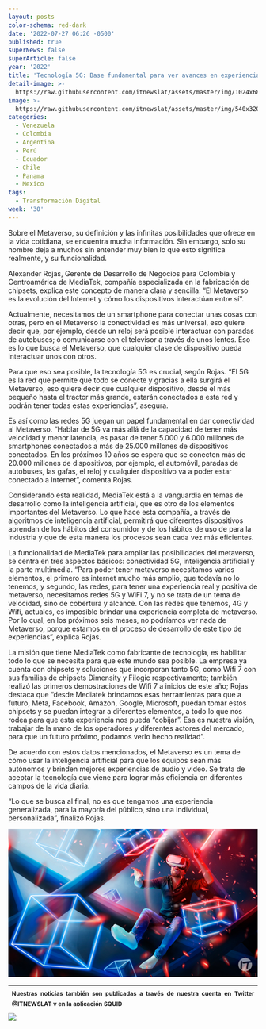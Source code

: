 ```yaml
---
layout: posts
color-schema: red-dark
date: '2022-07-27 06:26 -0500'
published: true
superNews: false
superArticle: false
year: '2022'
title: 'Tecnología 5G: Base fundamental para ver avances en experiencias de Metaverso'
detail-image: >-
  https://raw.githubusercontent.com/itnewslat/assets/master/img/1024x680/metavers-vr-g.jpg
image: >-
  https://raw.githubusercontent.com/itnewslat/assets/master/img/540x320/metavers-vr-p.jpg
categories:
  - Venezuela
  - Colombia
  - Argentina
  - Perú
  - Ecuador
  - Chile
  - Panama
  - Mexico
tags:
  - Transformación Digital
week: '30'
---
```

Sobre el Metaverso, su definición y las infinitas posibilidades que ofrece en la vida cotidiana, se encuentra mucha información. Sin embargo, solo su nombre deja a muchos sin entender muy bien lo que esto significa realmente, y su funcionalidad.

Alexander Rojas, Gerente de Desarrollo de Negocios para Colombia y Centroamérica de MediaTek, compañía especializada en la fabricación de chipsets, explica este concepto de manera clara y sencilla: “El Metaverso es la evolución del Internet y cómo los dispositivos interactúan entre sí”.

Actualmente, necesitamos de un smartphone para conectar unas cosas con otras, pero en el Metaverso la conectividad es más universal, eso quiere decir que, por ejemplo, desde un reloj será posible interactuar con paradas de autobuses; ó comunicarse con el televisor a través de unos lentes. Eso es lo que busca el Metaverso, que cualquier clase de dispositivo pueda interactuar unos con otros.

Para que eso sea posible, la tecnología 5G es crucial, según Rojas. “El 5G es la red que permite que todo se conecte y gracias a ella surgirá el Metaverso, eso quiere decir que cualquier dispositivo, desde el más pequeño hasta el tractor más grande, estarán conectados a esta red y podrán tener todas estas experiencias”, asegura. 

Es así como las redes 5G juegan un papel fundamental en dar conectividad al Metaverso. “Hablar de 5G va más allá de la capacidad de tener más velocidad y menor latencia, es pasar de tener 5.000 y 6.000 millones de smartphones conectados a más de 25.000 millones de dispositivos conectados. En los próximos 10 años se espera que se conecten más de 20.000 millones de dispositivos, por ejemplo, el automóvil, paradas de autobuses, las gafas, el reloj y cualquier dispositivo va a poder estar conectado a Internet”, comenta Rojas.

Considerando esta realidad, MediaTek está a la vanguardia en temas de desarrollo como la inteligencia artificial, que es otro de los elementos importantes del Metaverso. Lo que hace esta compañía, a través de algoritmos de inteligencia artificial, permitirá que diferentes dispositivos aprendan de los hábitos del consumidor y de los hábitos de uso de para la industria y que de esta manera los procesos sean cada vez más eficientes.

La funcionalidad de MediaTek para ampliar las posibilidades del metaverso, se centra en tres aspectos básicos: conectividad 5G, inteligencia artificial y la parte multimedia. “Para poder tener metaverso necesitamos varios elementos, el primero es internet mucho más amplio, que todavía no lo tenemos, y segundo, las redes, para tener una experiencia real y positiva de metaverso, necesitamos redes 5G y WiFi 7, y no se trata de un tema de velocidad, sino de cobertura y alcance. Con las redes que tenemos, 4G y Wifi, actuales, es imposible brindar una experiencia completa de metaverso. Por lo cual, en los próximos seis meses, no podríamos ver nada de Metaverso, porque estamos en el proceso de desarrollo de este tipo de experiencias”, explica Rojas.

La misión que tiene MediaTek como fabricante de tecnología, es habilitar todo lo que se necesita para que este mundo sea posible. La empresa ya cuenta con chipsets y soluciones que incorporan tanto 5G, como Wifi 7 con sus familias de chipsets Dimensity y Filogic respectivamente; también realizó las primeros demostraciones de Wifi 7 a inicios de este año; Rojas destaca que “desde Mediatek brindamos esas herramientas para que a futuro, Meta, Facebook, Amazon, Google, Microsoft, puedan tomar estos chipsets y se puedan integrar a diferentes elementos, a todo lo que nos rodea para que esta experiencia nos pueda “cobijar”. Esa es nuestra visión, trabajar de la mano de los operadores y diferentes actores del mercado, para que un futuro próximo, podamos verlo hecho realidad”.

De acuerdo con estos datos mencionados, el Metaverso es un tema de cómo usar la inteligencia artificial para que los equipos sean más autónomos y brinden mejores experiencias de audio y video. Se trata de aceptar la tecnología que viene para lograr más eficiencia en diferentes campos de la vida diaria.

“Lo que se busca al final, no es que tengamos una experiencia generalizada, para la mayoría del público, sino una individual, personalizada”, finalizó Rojas.

![](https://raw.githubusercontent.com/itnewslat/assets/master/img/540x320/metavers-vr-p.jpg)

<table style="height: 42px;" width="569">
<tbody>
<tr>
<td style="text-align: justify;"><sub><strong>Nuestras noticias también son publicadas a través de nuestra cuenta en Twitter <a href="https://twitter.com/itnewslat?lang=es">@ITNEWSLAT</a> y en la aplicación <a href="https://squidapp.co/en/">SQUID</a></strong></sub></td>
</tr>
</tbody>
</table>

<img src="https://tracker.metricool.com/c3po.jpg?hash=56f88a41e39ab42c063cc51676587a04"/>